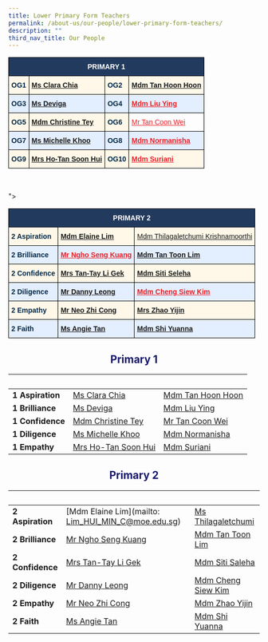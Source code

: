 ```yaml
---
title: Lower Primary Form Teachers
permalink: /about-us/our-people/lower-primary-form-teachers/
description: ""
third_nav_title: Our People
---
```

<table class="tg">
<thead>
  <tr>
    <th colspan="4" class="tg-gcor">PRIMARY 1</th>
  </tr>
</thead>
<tbody>
  <tr>
    <td class="tg-ha5v">OG1</td>
    <td class="tg-eem5"><a href="mailto:chia_Min_Clara@moe.edu.sg">Ms Clara Chia</a></td>
    <td class="tg-ha5v">OG2</td>
    <td class="tg-eem5"><a href="mailto:tan_hoon_hoon_b@moe.edu.sg">Mdm Tan Hoon Hoon</a></td>
  </tr>
  <tr>
    <td class="tg-91ac">OG3</td>
    <td class="tg-4q2c"><a href="mailto:s_deviga@moe.edu.sg">Ms Deviga</a></td>
    <td class="tg-91ac">OG4</td>
    <td class="tg-4q2c"><a href="mailto:liu_ying@moe.edu.sg"><span style="text-decoration:underline;color:#EC1F26">Mdm Liu Ying</span></a></td>
  </tr>
  <tr>
    <td class="tg-ha5v">OG5</td>
    <td class="tg-eem5"><a href="mailto:tey_sew_keng@moe.edu.sg">Mdm Christine Tey</a><br></td>
    <td class="tg-ha5v">OG6</td>
    <td class="tg-fj3m"><a href="mailto:tan_coon_wei@moe.edu.sg"><span style="text-decoration:underline;color:#EC1F26">Mr Tan Coon Wei</span></a><br></td>
  </tr>
  <tr>
    <td class="tg-91ac">OG7</td>
    <td class="tg-4q2c"><a href="mailto:khoo_wei_lin_michelle@moe.edu.sg">Ms Michelle Khoo</a></td>
    <td class="tg-91ac">OG8</td>
    <td class="tg-4q2c"><a href="mailto:normanisha_sarmani@moe.edu.sg"><span style="text-decoration:underline;color:#EC1F26">Mdm Normanisha</span></a></td>
  </tr>
  <tr>
    <td class="tg-ha5v">OG9</td>
    <td class="tg-eem5"><a href="mailto:tan_soon_hui_a@moe.edu.sg">Mrs Ho-Tan Soon Hui</a></td>
    <td class="tg-ha5v">OG10</td>
    <td class="tg-eem5"><a href="mailto:suriani_abdul_bakri@moe.edu.sg"><span style="text-decoration:underline;color:#EC1F26">Mdm Suriani</span></a></td>
  </tr>
</tbody>
</table>

<br>

<style type="text/css">
.tg  {border-collapse:collapse;border-spacing:0;}
.tg td{border-color:black;border-style:solid;border-width:1px;font-family:Arial, sans-serif;font-size:14px;
  overflow:hidden;padding:10px 5px;word-break:normal;}
.tg th{border-color:black;border-style:solid;border-width:1px;font-family:Arial, sans-serif;font-size:14px;
  font-weight:normal;overflow:hidden;padding:10px 5px;word-break:normal;}
.tg .tg-eem5{background-color:#FFF8E8;color:#EC1F26;font-weight:bold;text-align:left;text-decoration:underline;vertical-align:top}
.tg .tg-91ac{background-color:#E3EEFF;color:#042847;font-weight:bold;text-align:left;vertical-align:top}
.tg .tg-4q2c{background-color:#E3EEFF;color:#EC1F26;font-weight:bold;text-align:left;text-decoration:underline;vertical-align:top}
.tg .tg-gcor{background-color:#223A5E;color:#FFF;font-weight:bold;text-align:center;vertical-align:top}
.tg .tg-ha5v{background-color:#FFF8E8;color:#042847;font-weight:bold;text-align:left;vertical-align:top}
.tg .tg-nqym{background-color:#FFF8E8;color:#042847;text-align:left;vertical-align:middle}
</style>
"&gt;<table class="tg">
<thead>
  <tr>
    <th colspan="3" class="tg-gcor">PRIMARY 2</th>
  </tr>
</thead>
<tbody>
  <tr>
    <td class="tg-ha5v">2 Aspiration</td>
    <td class="tg-eem5"><a href="mailto:Lim_HUI_MIN_C@moe.edu.sg">Mdm Elaine Lim</a></td>
    <td class="tg-nqym"><span style="<td class="><a href="thilagaletchumi_krishnamoorthi.moe.edu.sg">Mdm Thilagaletchumi Krishnamoorthi </a></span></td>
  </tr>
  <tr>
    <td class="tg-91ac">2 Brilliance</td>
    <td class="tg-4q2c"><a href="mailto:ngho_seng_kuang@moe.edu.sg"><span style="text-decoration:underline;color:#EC1F26">Mr Ngho Seng Kuang</span></a></td>
    <td class="tg-4q2c"><a href="mailto:tan_toon_lim@moe.edu.sg">Mdm Tan Toon Lim</a></td>
  </tr>
  <tr>
    <td class="tg-ha5v">2 Confidence</td>
    <td class="tg-eem5"><a href="mailto:tay_li_gek@moe.edu.sg">Mrs Tan-Tay Li Gek</a><br></td>
    <td class="tg-eem5"><a href="mailto:siti_saleha_zainal_abidin@moe.edu.sg">Mdm Siti Seleha</a></td>
  </tr>
  <tr>
    <td class="tg-91ac">2 Diligence</td>
    <td class="tg-4q2c"><a href="mailto:danny_leong_weng_keong@moe.edu.sg">Mr Danny Leong</a></td>
    <td class="tg-4q2c"><a href="mailto:cheng_siew_kim@moe.edu.sg"><span style="text-decoration:underline;color:#EC1F26">Mdm Cheng Siew Kim</span></a></td>
  </tr>
  <tr>
    <td class="tg-ha5v">2 Empathy</td>
    <td class="tg-eem5"><a href="mailto:neo_zhi_cong@moe.edu.sg">Mr Neo Zhi Cong</a></td>
    <td class="tg-eem5"><a href="mailto:zhao_yijin@moe.edu.sg">Mrs Zhao Yijin</a></td>
  </tr>
  <tr>
    <td class="tg-91ac">2 Faith</td>
    <td class="tg-4q2c"><a href="mailto:tan_siqi_angie@moe.edu.sg">Ms Angie Tan</a></td>
    <td class="tg-4q2c"><a href="mailto:shi_yuanna@moe.edu.sg">Mdm Shi Yuanna</a></td>
  </tr>
</tbody>
</table>



<h2 style="color:midnightblue; text-align:center;">Primary 1</h2>

|&nbsp; |&nbsp; |&nbsp;|
| -------- | -------- | -------- |
|<strong>1 Aspiration</strong>|[Ms Clara Chia](mailto:chia_min_clara@moe.edu.sg)|[Mdm Tan Hoon Hoon](mailto:tan_hoon_hoon_b@moe.edu.sg)|
<strong>1 Brilliance</strong>|[Ms Deviga](mailto:s_deviga@moe.edu.sg)|[Mdm Liu Ying](liu_ying@schools.gov.sg)|
|<strong>1 Confidence</strong>|[Mdm Christine Tey](mailto:tey_sew_keng@moe.edu.sg)|[Mr Tan Coon Wei](mailto:tan_coon_wei.moe.edu.sg)|
|<strong>1 Diligence</strong>|[Ms Michelle Khoo](mailto:khoo_wei_lin_michelle@moe.edu.sg)|[Mdm Normanisha](mailto:normanisha_sarmani@schools.gov.sg)|
|<strong>1 Empathy</strong>|[Mrs Ho-Tan Soon Hui](mailto:tan_soon_hui_a@moe.edu.sg)|[Mdm Suriani](mailto:suriani_abdul_bakri@moe.edu.sg)|

<h2 style="color:midnightblue; text-align:center;">Primary 2</h2>

|&nbsp; |&nbsp; |&nbsp;|
| -------- | -------- | -------- |
|<strong>2 Aspiration</strong>|[Mdm Elaine Lim](mailto: Lim_HUI_MIN_C@moe.edu.sg)|[Ms Thilagaletchumi](mailto:thilagaletchumi_krishnamoorthi@moe.edu.sg)|
|<strong>2 Brilliance</strong>|[Mr Ngho Seng Kuang](mailto:ngho_seng_kuang@moe.edu.sg)|[Mdm Tan Toon Lim](mailto:tan_toon_lim@moe.edu.sg)|
|<strong>2 Confidence</strong>|[Mrs Tan-Tay Li Gek](mailto:tay_li_gek@moe.edu.sg)|[Mdm Siti Saleha](mailto:siti_saleha_zainal_abidin@moe.edu.sg)
|<strong>2 Diligence</strong>|[Mr Danny Leong](mailto:danny_leong_weng_keong@moe.edu.sg)|[Mdm Cheng Siew Kim](mailto:cheng_siew_kim@moe.edu.sg)|
|<strong>2 Empathy</strong>|[Mr Neo Zhi Cong](mailto:neo_zhi_cong@moe.edu.sg)|[Mdm Zhao Yijin](mailto:zhao_yijin@moe.edu.sg)|
|<strong>2 Faith</strong>|[Ms Angie Tan](mailto:tan_siqi_angie@moe.edu.sg)|[Mdm Shi Yuanna](mailto:shi_yuanna@moe.edu.sg)|
